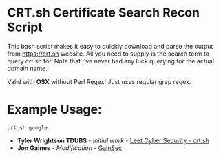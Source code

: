 # CRT.sh Certificate Search Recon Script

 This bash script makes it easy to quickly download and parse
 the output from https://crt.sh website. All you need to supply
 is the search term to query crt.sh for. Note that I've never had 
 any luck querying for the actual domain name.
 
 Valid with **OSX** without Perl Regex! Just uses regular grep regex.

# Example Usage:
```
crt.sh google
```
* **Tyler Wrightson TDUBS** - *Initial work* - [Leet Cyber Security - crt.sh](https://github.com/tdubs/crt.sh)
* **Jon Gaines** - *Modification* - [GainSec](https://github.com/GainSec)